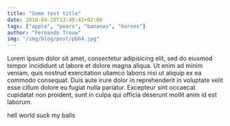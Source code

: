 ```yaml
---
title: "Some test title"
date: 2018-04-28T13:49:42+02:00
tags: ["apple", "pears", "bananas", "horses"]
author: "Fernando Trouw"
img: "/img/blog/post/pbh4.jpg"
---
```

Lorem ipsum dolor sit amet, consectetur adipisicing elit, sed do eiusmod tempor incididunt ut labore et dolore magna aliqua. Ut enim ad minim veniam, quis nostrud exercitation ullamco laboris nisi ut aliquip ex ea commodo consequat. Duis aute irure dolor in reprehenderit in voluptate velit esse cillum dolore eu fugiat nulla pariatur. Excepteur sint occaecat cupidatat non proident, sunt in culpa qui officia deserunt mollit anim id est laborum.


hell world suck my balls
